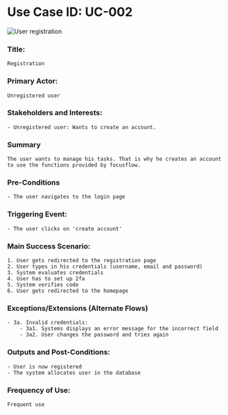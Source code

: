# Use Case ID: UC-002

<img src="" alt="User registration" style="max-width:600px;">

### Title:

    Registration

### Primary Actor:

    Unregistered user

### Stakeholders and Interests:

    - Unregistered user: Wants to create an account.

### Summary

    The user wants to manage his tasks. That is why he creates an account to use the functions provided by focusflow.

### Pre-Conditions

    - The user navigates to the login page

### Triggering Event:

    - The user clicks on 'create account'

### Main Success Scenario:

    1. User gets redirected to the registration page
    2. User types in his credentials (username, email and password)
    3. System evaluates credentials 
    4. User has to set up 2fa
    5. System verifies code
    6. User gets redirected to the homepage

### Exceptions/Extensions (Alternate Flows)

    - 3a. Invalid credentials:
        - 3a1. Systems displays an error message for the incorrect field
        - 3a2. User changes the password and tries again

### Outputs and Post-Conditions:

    - User is now registered
    - The system allocates user in the database

### Frequency of Use:

    Frequent use
